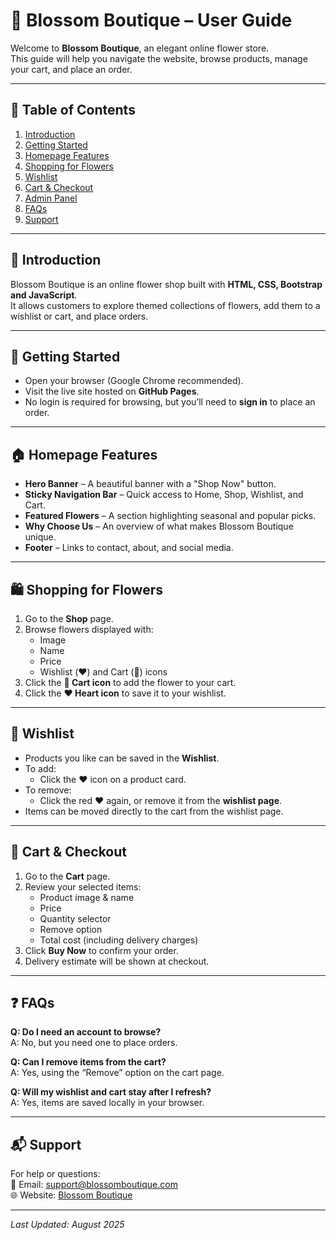 # 🌸 Blossom Boutique – User Guide

Welcome to **Blossom Boutique**, an elegant online flower store.  
This guide will help you navigate the website, browse products, manage your cart, and place an order.

---

## 📖 Table of Contents
1. [Introduction](#introduction)  
2. [Getting Started](#getting-started)  
3. [Homepage Features](#homepage-features)  
4. [Shopping for Flowers](#shopping-for-flowers)  
5. [Wishlist](#wishlist)  
6. [Cart & Checkout](#cart--checkout)  
7. [Admin Panel](#admin-panel)  
8. [FAQs](#faqs)  
9. [Support](#support)

---

## 🌷 Introduction
Blossom Boutique is an online flower shop built with **HTML, CSS, Bootstrap and JavaScript**.  
It allows customers to explore themed collections of flowers, add them to a wishlist or cart, and place orders.

---

## 🚀 Getting Started
- Open your browser (Google Chrome recommended).  
- Visit the live site hosted on **GitHub Pages**.  
- No login is required for browsing, but you’ll need to **sign in** to place an order.

---

## 🏠 Homepage Features
- **Hero Banner** – A beautiful banner with a "Shop Now" button.  
- **Sticky Navigation Bar** – Quick access to Home, Shop, Wishlist, and Cart.  
- **Featured Flowers** – A section highlighting seasonal and popular picks.  
- **Why Choose Us** – An overview of what makes Blossom Boutique unique.  
- **Footer** – Links to contact, about, and social media.

---

## 🛍 Shopping for Flowers
1. Go to the **Shop** page.  
2. Browse flowers displayed with:
   - Image  
   - Name  
   - Price  
   - Wishlist (❤️) and Cart (🛒) icons  
3. Click the **🛒 Cart icon** to add the flower to your cart.  
4. Click the **❤️ Heart icon** to save it to your wishlist.

---

## 💖 Wishlist
- Products you like can be saved in the **Wishlist**.  
- To add:
  - Click the ❤️ icon on a product card.  
- To remove:
  - Click the red ❤️ again, or remove it from the **wishlist page**.  
- Items can be moved directly to the cart from the wishlist page.

---

## 🛒 Cart & Checkout
1. Go to the **Cart** page.  
2. Review your selected items:
   - Product image & name  
   - Price  
   - Quantity selector  
   - Remove option  
   - Total cost (including delivery charges)  
3. Click **Buy Now** to confirm your order.  
4. Delivery estimate will be shown at checkout.

---

## ❓ FAQs
**Q: Do I need an account to browse?**  
A: No, but you need one to place orders.  

**Q: Can I remove items from the cart?**  
A: Yes, using the “Remove” option on the cart page.  

**Q: Will my wishlist and cart stay after I refresh?**  
A: Yes, items are saved locally in your browser.

---

## 📬 Support
For help or questions:  
📧 Email: support@blossomboutique.com  
🌐 Website: [Blossom Boutique](https://rasiga1912.github.io/flowerstore)  

---

*Last Updated: August 2025*
